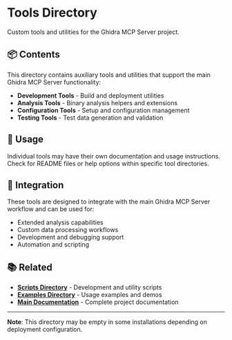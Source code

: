 # Tools Directory

Custom tools and utilities for the Ghidra MCP Server project.

## 📦 Contents

This directory contains auxiliary tools and utilities that support the main Ghidra MCP Server functionality:

- **Development Tools** - Build and deployment utilities
- **Analysis Tools** - Binary analysis helpers and extensions
- **Configuration Tools** - Setup and configuration management
- **Testing Tools** - Test data generation and validation

## 🔧 Usage

Individual tools may have their own documentation and usage instructions. Check for README files or help options within specific tool directories.

## 🚀 Integration

These tools are designed to integrate with the main Ghidra MCP Server workflow and can be used for:

- Extended analysis capabilities
- Custom data processing workflows  
- Development and debugging support
- Automation and scripting

## 📚 Related

- **[Scripts Directory](../scripts/README.md)** - Development and utility scripts
- **[Examples Directory](../examples/README.md)** - Usage examples and demos
- **[Main Documentation](../docs/README.md)** - Complete project documentation

---

**Note**: This directory may be empty in some installations depending on deployment configuration.
